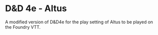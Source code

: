 # D&D 4e - Altus

A modified version of D&D4e for the play setting of Altus to be played on the Foundry VTT.
